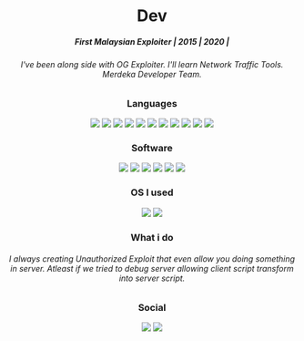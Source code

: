 <h1 align="center">Dev</h1>
<div align="center">
  <h5>First Malaysian Exploiter | 2015 | 2020 |</h5>
  <h6>I've been along side with OG Exploiter. I'll learn Network Traffic Tools. Merdeka Developer Team.</h6>
</div>
<div align="center">
  <h3>Languages</h3>
  <img src="https://svgl-badge.vercel.app/api/Language/C?theme=dark"/>
  <img src="https://svgl-badge.vercel.app/api/Language/C%2B%2B?theme=dark"/>
  <img src="https://svgl-badge.vercel.app/api/Language/C%23?theme=dark"/>
  <img src="https://svgl-badge.vercel.app/api/Language/Python?theme=dark"/>
  <img src="https://svgl-badge.vercel.app/api/Language/Lua?theme=dark"/>
  <img src="https://svgl-badge.vercel.app/api/Language/JavaScript?theme=dark"/>
  <img src="https://svgl-badge.vercel.app/api/Language/HTML5?theme=dark"/>
  <img src="https://svgl-badge.vercel.app/api/Language/R?theme=dark"/>
  <img src="https://svgl-badge.vercel.app/api/Language/Rust?theme=dark"/>
  <img src="https://svgl-badge.vercel.app/api/Language/Java?theme=dark"/>
  <img src="https://svgl-badge.vercel.app/api/Language/Php?theme=dark"/>
</div>
<div align="center">
  <h3>Software</h3>
  <img src="https://svgl-badge.vercel.app/api/Software/Visual%20Studio?theme=dark"/>
  <img src="https://svgl-badge.vercel.app/api/Software/Visual%20Studio%20Code?theme=dark"/>
  <img src="https://svgl-badge.vercel.app/api/Software/JetBrains%20Rider?theme=dark"/>
  <img src="https://svgl-badge.vercel.app/api/Software/Github?theme=dark"/>
  <img src="https://svgl-badge.vercel.app/api/Software/IntelliJ%20IDEA?theme=dark"/>
  <img src="https://svgl-badge.vercel.app/api/Library/Node.js?theme=dark"/>
</div>
<div align="center">
  <h3>OS I used</h3>
  <img src="https://svgl-badge.vercel.app/api/Software/Windows?theme=dark"/>
  <img src="https://svgl-badge.vercel.app/api/Software/Linux?theme=dark"/>
</div>
<div align="center">
  <h3>What i do</h3>
  <h6>I always creating Unauthorized Exploit that even allow you doing something in server. Atleast if we tried to debug server allowing client script transform into server script.</h6>
</div>
<div align="center">
  <h3>Social</h3>
  <a href="https://discord.gg/YA6QKRMMNv"><img src="https://svgl-badge.vercel.app/api/Software/Discord?theme=dark"></a>
  <a href="https://www.youtube.com/channel/UCUYQEc1CA3sPvl9E-4hXTCA"><img src="https://svgl-badge.vercel.app/api/Google/YouTube?theme=dark"></a>
</div>
